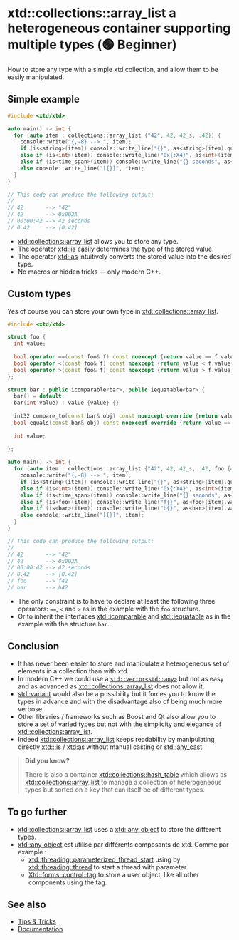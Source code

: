 # xtd::collections::array_list a heterogeneous container supporting multiple types (🟢 Beginner)

How to store any type with a simple xtd collection, and allow them to be easily manipulated.

## Simple example

```cpp
#include <xtd/xtd>

auto main() -> int {
  for (auto item : collections::array_list {"42", 42, 42_s, .42}) {
    console::write("{,-8} --> ", item);
    if (is<string>(item)) console::write_line("{}", as<string>(item).quoted());
    else if (is<int>(item)) console::write_line("0x{:X4}", as<int>(item));
    else if (is<time_span>(item)) console::write_line("{} seconds", as<time_span>(item).seconds());
    else console::write_line("[{}]", item);
  }
}
```

```cpp
// This code can produce the following output:
//
// 42       --> "42"
// 42       --> 0x002A
// 00:00:42 --> 42 seconds
// 0.42     --> [0.42]
```

*	[xtd::collections::array_list](https://gammasoft71.github.io/xtd/reference_guides/latest/group__collections.html#ga83a0a06ecb97330626993339079ebbf6) allows you to store any type.
* The operator [xtd::is](https://gammasoft71.github.io/xtd/reference_guides/latest/group__xtd__core.html#ga0a8b1861b61e1d6371264460d8ee4bc6) easily determines the type of the stored value.
* The operator [xtd::as](https://gammasoft71.github.io/xtd/reference_guides/latest/group__xtd__core.html#ga9b52c9f607207f23a4f4d2e4bd94eb29) intuitively converts the stored value into the desired type.
* No macros or hidden tricks — only modern C++.

## Custom types

Yes of course you can store your own type in [xtd::collections::array_list](https://gammasoft71.github.io/xtd/reference_guides/latest/group__collections.html#ga83a0a06ecb97330626993339079ebbf6).

```cpp
#include <xtd/xtd>

struct foo {
  int value;
  
  bool operator ==(const foo& f) const noexcept {return value == f.value;}
  bool operator <(const foo& f) const noexcept {return value < f.value;}
  bool operator >(const foo& f) const noexcept {return value > f.value;}
};

struct bar : public icomparable<bar>, public iequatable<bar> {
  bar() = default;
  bar(int value) : value {value} {}
  
  int32 compare_to(const bar& obj) const noexcept override {return value < obj.value ? -1 : value > obj.value ? 1 : 0;}
  bool equals(const bar& obj) const noexcept override {return value == obj.value;}
  
  int value;
  
};

auto main() -> int {
  for (auto item : collections::array_list {"42", 42, 42_s, .42, foo {42}, bar {42}}) {
    console::write("{,-8} --> ", item);
    if (is<string>(item)) console::write_line("{}", as<string>(item).quoted());
    else if (is<int>(item)) console::write_line("0x{:X4}", as<int>(item));
    else if (is<time_span>(item)) console::write_line("{} seconds", as<time_span>(item).seconds());
    else if (is<foo>(item)) console::write_line("f{}", as<foo>(item).value);
    else if (is<bar>(item)) console::write_line("b{}", as<bar>(item).value);
    else console::write_line("[{}]", item);
  }
}
```

```cpp
// This code can produce the following output:
//
// 42       --> "42"
// 42       --> 0x002A
// 00:00:42 --> 42 seconds
// 0.42     --> [0.42]
// foo      --> f42
// bar      --> b42
```

*	The only constraint is to have to declare at least the following three operators: `==`, `<` and `>` as in the example with the `foo` structure.
* Or to inherit the interfaces [xtd::icomparable](https://gammasoft71.github.io/xtd/reference_guides/latest/classxtd_1_1icomparable.html) and [xtd::iequatable](https://gammasoft71.github.io/xtd/reference_guides/latest/classxtd_1_1iequatable.html) as in the example with the structure `bar`.

## Conclusion

* It has never been easier to store and manipulate a heterogeneous set of elements in a collection than with xtd.
* In modern C++ we could use a [`std::vector<std::any>`](https://en.cppreference.com/w/cpp/container/vector.html) but not as easy and as advanced as [xtd::collections::array_list](https://gammasoft71.github.io/xtd/reference_guides/latest/group__collections.html#ga83a0a06ecb97330626993339079ebbf6) does not allow it.
* [std::variant](https://en.cppreference.com/w/cpp/utility/variant.html) would also be a possibility but it forces you to know the types in advance and with the disadvantage also of being much more verbose.
* Other libraries / frameworks such as Boost and Qt also allow you to store a set of varied types but not with the simplicity and elegance of [xtd::collections:array_list](https://gammasoft71.github.io/xtd/reference_guides/latest/group__collections.html#ga83a0a06ecb97330626993339079ebbf6).
* Indeed [xtd::collections::array_list](https://gammasoft71.github.io/xtd/reference_guides/latest/group__collections.html#ga83a0a06ecb97330626993339079ebbf6) keeps readability by manipulating directly [xtd:::is](https://gammasoft71.github.io/xtd/reference_guides/latest/group__xtd__core.html#ga0a8b1861b61e1d6371264460d8eee4bc6) / [xtd:as](https://gammasoft71.github.io/xtd/reference_guides/latest/group__xtd__core.html#ga9b52c9f607207f23a4d2d2e4bd94eb29) without manual casting or [std::any_cast](https://en.cppreference.com/w/cpp/utility/any/any_cast).

> **Did you know?**
>
> There is also a container [xtd::collections::hash_table](https://gammasoft71.github.io/xtd/reference_guides/latest/group__collections.html#ga5a1cbe0162263e2c6626f996ca032078) which allows as [xtd::collections::array_list](https://gammasoft71.github.io/xtd/reference_guides/latest/group__collections.html#ga83a0a06ecb97330626993339079ebbf6) to manage a collection of heterogeneous types but sorted on a key that can itself be of different types.

## To go further

* [xtd::collections::array_list](https://gammasoft71.github.io/xtd/reference_guides/latest/group__collections.html#ga83a0a06ecb97330626993339079ebbf6) uses a [xtd::any_object](https://gammasoft71.github.io/xtd/reference_guides/latest/classxtd_1_1any__object.html) to store the different types.
* [xtd::any_object](https://gammasoft71.github.io/xtd/reference_guides/latest/classxtd_1_1any__object.html) est utilisé par différents composants de xtd. Comme par example :
  * [xtd::threading::parameterized_thread_start](https://gammasoft71.github.io/xtd/reference_guides/latest/group__delegates.html#ga1961ded285db6ac6d364694eda5379a3) using by [xtd::threading::thread](https://gammasoft71.github.io/xtd/reference_guides/latest/classxtd_1_1threading_1_1thread.html) to start a thread with parameter.
  * [Xtd::forms::control::tag](https://gammasoft71.github.io/xtd/reference_guides/latest/classxtd_1_1forms_1_1control.html#a688b27af8a0fa5572022c422bcb3eba1) to store a user object, like all other components using the tag.

## See also

* [Tips & Tricks](/docs/documentation/tips_and_tricks)
* [Documentation](/docs/documentation)

